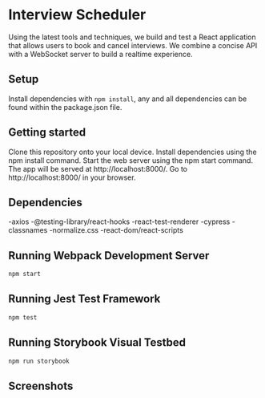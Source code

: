 # Interview Scheduler

Using the latest tools and techniques, we build and test a React application that allows users to book and cancel interviews. We combine a concise API with a WebSocket server to build a realtime experience.

## Setup

Install dependencies with `npm install`, any and all dependencies can be found within the package.json file.

## Getting started

Clone this repository onto your local device.
Install dependencies using the npm install command.
Start the web server using the npm start command. The app will be served at http://localhost:8000/.
Go to http://localhost:8000/ in your browser.

## Dependencies

-axios
-@testing-library/react-hooks
-react-test-renderer
-cypress
-classnames
-normalize.css
-react-dom/react-scripts


## Running Webpack Development Server

```sh
npm start
```

## Running Jest Test Framework

```sh
npm test
```

## Running Storybook Visual Testbed

```sh
npm run storybook
```
## Screenshots